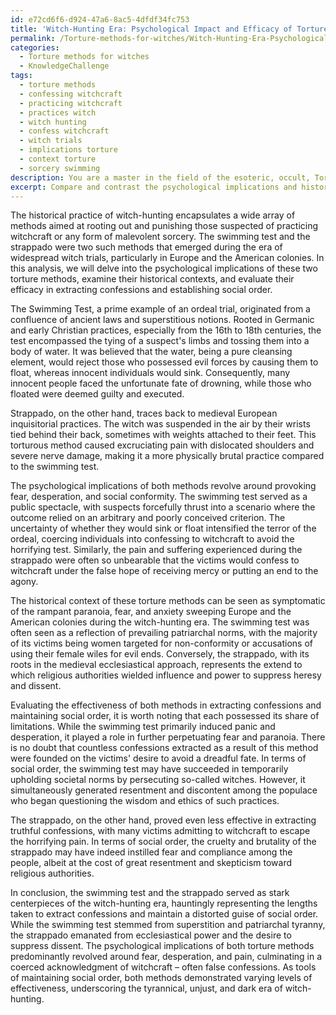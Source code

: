 ```yaml
---
id: e72cd6f6-d924-47a6-8ac5-4dfdf34fc753
title: 'Witch-Hunting Era: Psychological Impact and Efficacy of Torture Methods'
permalink: /Torture-methods-for-witches/Witch-Hunting-Era-Psychological-Impact-and-Efficacy-of-Torture-Methods/
categories:
  - Torture methods for witches
  - KnowledgeChallenge
tags:
  - torture methods
  - confessing witchcraft
  - practicing witchcraft
  - practices witch
  - witch hunting
  - confess witchcraft
  - witch trials
  - implications torture
  - context torture
  - sorcery swimming
description: You are a master in the field of the esoteric, occult, Torture methods for witches and Education. You are a writer of tests, challenges, textbooks and deep knowledge on Torture methods for witches for initiates and students to gain deep insights and understanding from. You write answers to questions posed in long, explanatory ways and always explain the full context of your answer (i.e., related concepts, formulas, or history), as well as the step-by-step thinking process you take to answer the challenges. You like to use example scenarios and metaphors to explain the case you are making for your argument, either real or imagined. Summarize the key themes, ideas, and conclusions at the end.
excerpt: Compare and contrast the psychological implications and historical contexts of the "swimming test" and the "strappado" as torture methods for witches, and analyze their effectiveness in extracting confessions and maintaining social order.
---
```

The historical practice of witch-hunting encapsulates a wide array of methods aimed at rooting out and punishing those suspected of practicing witchcraft or any form of malevolent sorcery. The swimming test and the strappado were two such methods that emerged during the era of widespread witch trials, particularly in Europe and the American colonies. In this analysis, we will delve into the psychological implications of these two torture methods, examine their historical contexts, and evaluate their efficacy in extracting confessions and establishing social order.

The Swimming Test, a prime example of an ordeal trial, originated from a confluence of ancient laws and superstitious notions. Rooted in Germanic and early Christian practices, especially from the 16th to 18th centuries, the test encompassed the tying of a suspect's limbs and tossing them into a body of water. It was believed that the water, being a pure cleansing element, would reject those who possessed evil forces by causing them to float, whereas innocent individuals would sink. Consequently, many innocent people faced the unfortunate fate of drowning, while those who floated were deemed guilty and executed.

Strappado, on the other hand, traces back to medieval European inquisitorial practices. The witch was suspended in the air by their wrists tied behind their back, sometimes with weights attached to their feet. This torturous method caused excruciating pain with dislocated shoulders and severe nerve damage, making it a more physically brutal practice compared to the swimming test.

The psychological implications of both methods revolve around provoking fear, desperation, and social conformity. The swimming test served as a public spectacle, with suspects forcefully thrust into a scenario where the outcome relied on an arbitrary and poorly conceived criterion. The uncertainty of whether they would sink or float intensified the terror of the ordeal, coercing individuals into confessing to witchcraft to avoid the horrifying test. Similarly, the pain and suffering experienced during the strappado were often so unbearable that the victims would confess to witchcraft under the false hope of receiving mercy or putting an end to the agony.

The historical context of these torture methods can be seen as symptomatic of the rampant paranoia, fear, and anxiety sweeping Europe and the American colonies during the witch-hunting era. The swimming test was often seen as a reflection of prevailing patriarchal norms, with the majority of its victims being women targeted for non-conformity or accusations of using their female wiles for evil ends. Conversely, the strappado, with its roots in the medieval ecclesiastical approach, represents the extend to which religious authorities wielded influence and power to suppress heresy and dissent.

Evaluating the effectiveness of both methods in extracting confessions and maintaining social order, it is worth noting that each possessed its share of limitations. While the swimming test primarily induced panic and desperation, it played a role in further perpetuating fear and paranoia. There is no doubt that countless confessions extracted as a result of this method were founded on the victims' desire to avoid a dreadful fate. In terms of social order, the swimming test may have succeeded in temporarily upholding societal norms by persecuting so-called witches. However, it simultaneously generated resentment and discontent among the populace who began questioning the wisdom and ethics of such practices.

The strappado, on the other hand, proved even less effective in extracting truthful confessions, with many victims admitting to witchcraft to escape the horrifying pain. In terms of social order, the cruelty and brutality of the strappado may have indeed instilled fear and compliance among the people, albeit at the cost of great resentment and skepticism toward religious authorities.

In conclusion, the swimming test and the strappado served as stark centerpieces of the witch-hunting era, hauntingly representing the lengths taken to extract confessions and maintain a distorted guise of social order. While the swimming test stemmed from superstition and patriarchal tyranny, the strappado emanated from ecclesiastical power and the desire to suppress dissent. The psychological implications of both torture methods predominantly revolved around fear, desperation, and pain, culminating in a coerced acknowledgment of witchcraft – often false confessions. As tools of maintaining social order, both methods demonstrated varying levels of effectiveness, underscoring the tyrannical, unjust, and dark era of witch-hunting.
